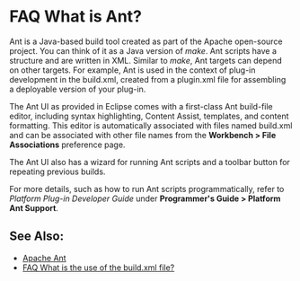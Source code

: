 

FAQ What is Ant?
================

Ant is a Java-based build tool created as part of the Apache open-source project. You can think of it as a Java version of _make_. Ant scripts have a structure and are written in XML. Similar to _make_, Ant targets can depend on other targets. For example, Ant is used in the context of plug-in development in the build.xml, created from a plugin.xml file for assembling a deployable version of your plug-in.

The Ant UI as provided in Eclipse comes with a first-class Ant build-file editor, including syntax highlighting, Content Assist, templates, and content formatting. This editor is automatically associated with files named build.xml and can be associated with other file names from the **Workbench > File Associations** preference page.

The Ant UI also has a wizard for running Ant scripts and a toolbar button for repeating previous builds.

For more details, such as how to run Ant scripts programmatically, refer to _Platform Plug-in Developer Guide_ under **Programmer's Guide > Platform Ant Support**.

See Also:
---------

*   [Apache Ant](http://ant.apache.org)
*   [FAQ What is the use of the build.xml file?](./FAQ_What_is_the_use_of_the_build_xml_file.md "FAQ What is the use of the build.xml file?")

